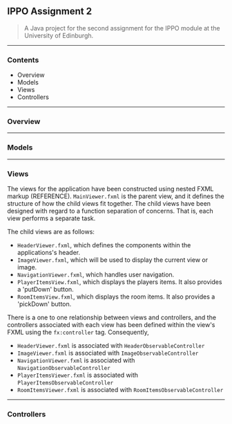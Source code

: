 ## IPPO Assignment 2

> A Java project for the second assignment for the IPPO module at the University of Edinburgh.

---

### Contents

- Overview
- Models
- Views
- Controllers

---

### Overview

---

### Models

---

### Views

The views for the application have been constructed using nested FXML markup (REFERENCE).
`MainViewer.fxml` is the parent view, and it defines the structure of how the child views fit together.
The child views have been designed with regard to a function separation of concerns. That is, each view performs a separate task.

The child views are as follows:
- `HeaderViewer.fxml`, which defines the components within the applications's header.
- `ImageViewer.fxml`, which will be used to display the current view or image.
- `NavigationViewer.fxml`, which handles user navigation.
- `PlayerItemsView.fxml`, which displays the players items. It also provides a 'putDown' button.
- `RoomItemsView.fxml`, which displays the room items. It also provides a 'pickDown' button.

There is a one to one relationship between views and controllers, and the controllers associated with each view has been defined within the view's FXML using the `fx:controller` tag.
Consequently, 

- `HeaderViewer.fxml` is associated with `HeaderObservableController`
- `ImageViewer.fxml` is associated with `ImageObservableController`
- `NavigationViewer.fxml` is associated with `NavigationObservableController`
- `PlayerItemsViewer.fxml` is associated with `PlayerItemsObservableController`
- `RoomItemsViewer.fxml` is associated with `RoomItemsObservableController`

---

### Controllers



